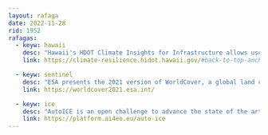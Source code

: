 ```yaml
---
layout: rafaga
date: 2022-11-28
rid: 1952
rafagas:
  - keyw: hawaii
    desc: "Hawaii's HDOT Climate Insights for Infrastructure allows users to visualize the state of infrastructure and also anticipate where disruptions may occur due to a variety of climate and environmental impacts"
    link: https://climate-resilience.hidot.hawaii.gov/#back-to-top-anchor

  - keyw: sentinel
    desc: "ESA presents the 2021 version of WorldCover, a global land cover based on the Sentinel-2 and Sentinel-1 constellations with 10 land cover classes + mangroves and 10 m resolution"
    link: https://worldcover2021.esa.int/

  - keyw: ice
    desc: "AutoICE is an open challenge to advance the state of the art of retrieving sea ice parameters from SAR data to provide near-real-time automated mapping"
    link: https://platform.ai4eo.eu/auto-ice
---
```

